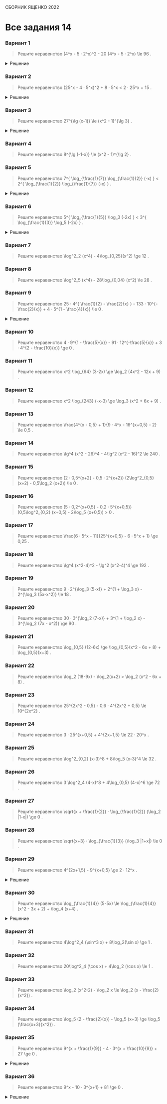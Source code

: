 <span class="space" onclick="loadURL('math//ege//2022//yashchenko//README')">СБОРНИК ЯЩЕНКО 2022</span>

# Все задания 14


### Вариант 1
> Решите неравенство <span class="katex"> (4^x - 5 · 2^x)^2 - 20 (4^x - 5 · 2^x) \le 96 </span>.

<details><summary>Решение</summary>
<gallery>
<img src="https://raw.githubusercontent.com/BlueRect/egelib-content/main/img/Document%2028_121.jpg">
<img src="https://raw.githubusercontent.com/BlueRect/egelib-content/main/img/Document%2028_122.jpg">
</gallery>
</details>

### Вариант 2
> Решите неравенство <span class="katex"> (25^x - 4 · 5^x)^2 + 8 · 5^x < 2 · 25^x + 15 </span>.
<details><summary>Решение</summary>
<gallery>
<img src="https://raw.githubusercontent.com/BlueRect/egelib-content/main/img/Document%2028_123.jpg">
<img src="https://raw.githubusercontent.com/BlueRect/egelib-content/main/img/Document%2028_124.jpg">
</gallery>
</details>

### Вариант 3
> Решите неравенство <span class="katex"> 27^{\lg (x-1)} \le (x^2 - 1)^{\lg 3} </span>.
<details><summary>Решение</summary>
<gallery>
<img src="https://raw.githubusercontent.com/BlueRect/egelib-content/main/img/Document%2028_207.jpg">
<img src="https://raw.githubusercontent.com/BlueRect/egelib-content/main/img/Document%2028_126.jpg">
</gallery>
</details>

### Вариант 4
> Решите неравенство <span class="katex"> 8^{\lg (-1-x)} \le (x^2 - 1)^{\lg 2} </span>.

### Вариант 5
> Решите неравенство <span class="katex"> 7^{ \log_{\frac{1}{7}} \log_{\frac{1}{2}} (-x) } < 2^{ \log_{\frac{1}{2}} \log_{\frac{1}{7}} (-x) } </span>.
<details><summary>Решение</summary>
<img src="https://raw.githubusercontent.com/BlueRect/egelib-content/main/img/Document%2028_131.jpg">
</details>

### Вариант 6
> Решите неравенство <span class="katex"> 5^{ \log_{\frac{1}{5}} \log_3 (-2x) } < 3^{ \log_{\frac{1}{3}} \log_5 (-2x) } </span>.
<details><summary>Решение</summary>
<img src="https://raw.githubusercontent.com/BlueRect/egelib-content/main/img/Document%2028_208.jpg">
</details>

### Вариант 7
> Решите неравенство <span class="katex"> \log^2_2 (x^4) - 4\log_{0,25}(x^2) \ge 12 </span>.

### Вариант 8
> Решите неравенство <span class="katex"> \log^2_5 (x^4) - 28\log_{0,04} (x^2) \le 28 </span>.

### Вариант 9
> Решите неравенство <span class="katex"> 25 · 4^{ \frac{1}{2} - \frac{2}{x} } - 133 · 10^{-\frac{2}{x}} + 4 · 5^{1 - \frac{4}{x}} \le 0 </span>.

<details><summary>Решение</summary>
<gallery>
<img src="https://raw.githubusercontent.com/BlueRect/egelib-content/main/img/Document%2028_211.jpg">
<img src="https://raw.githubusercontent.com/BlueRect/egelib-content/main/img/Document%2028_212.jpg">
</gallery>
</details>

### Вариант 10
> Решите неравенство <span class="katex"> 4 · 9^{1 - \frac{5}{x}} - 91 · 12^{-\frac{5}{x}} + 3 · 4^{2 - \frac{10}{x}} \ge 0 </span>.

### Вариант 11
> Решите неравенство <span class="katex"> x^2 \log_{64} (3-2x) \ge \log_2 (4x^2 - 12x + 9) </span>.

### Вариант 12
> Решите неравенство <span class="katex"> x^2 \log_{243} (-x-3) \ge \log_3 (x^2 + 6x + 9) </span>.

### Вариант 13
> Решите неравенство <span class="katex"> \frac{4^{x - 0,5} + 1}{9 · 4^x - 16^{x+0,5} - 2} \le 0,5 </span>.

### Вариант 14
> Решите неравенство <span class="katex"> \lg^4 (x^2 - 26)^4 - 4\lg^2 (x^2 - 16)^2 \le 240 </span>.

### Вариант 15
> Решите неравенство <span class="katex"> (2 · 0,5^{x+2} - 0,5 · 2^{x+2}) (2\log^2_{0,5} (x+2) - 0,5\log_2 (x+2)) \le 0 </span>.

### Вариант 16
> Решите неравенство <span class="katex"> (5 · 0,2^{x+0,5} - 0,2 · 5^{x+0,5}) (0,5\log^2_{0,2} (x+0,5) - 2\log_5 (x+0,5)) > 0 </span>.

### Вариант 17
> Решите неравенство <span class="katex"> \frac{6 · 5^x - 11}{25^{x+0,5} - 6 · 5^x + 1} \ge 0,25 </span>.

### Вариант 18
> Решите неравенство <span class="katex"> \lg^4 (x^2-4)^2 - \lg^2 (x^2-4)^4 \ge 192 </span>.

### Вариант 19
> Решите неравенство <span class="katex"> 9 · 2^{\log_3 (5-x)} + 2^{1 + \log_3 x} - 2^{\log_3 (5x-x^2)} \le 18 </span>.

### Вариант 20
> Решите неравенство <span class="katex"> 30 · 3^{\log_2 (7-x)} + 3^{1 + \log_2 x} - 3^{\log_2 (7x - x^2)} \ge 90 </span>.

### Вариант 21
> Решите неравенство <span class="katex"> \log_{0,5} (12-6x) \ge \log_{0,5}(x^2 - 6x + 8) + \log_{0,5}(x+3) </span>.

### Вариант 22
> Решите неравенство <span class="katex"> \log_2 (18-9x) - \log_2(x+2) > \log_2 (x^2 - 6x + 8) </span>.

### Вариант 23
> Решите неравенство <span class="katex"> 25^{2x^2 - 0,5} - 0,6 · 4^{2x^2 + 0,5} \le 10^{2x^2} </span>.

### Вариант 24
> Решите неравенство <span class="katex"> 3 · 25^{x+0,5} + 4^{2x+1,5} \le 22 · 20^x </span>.

### Вариант 25
> Решите неравенство <span class="katex"> \log^2_{0,2} (x-3)^8 + 8\log_5 (x-3)^4 \le 32 </span>.

### Вариант 26
> Решите неравенство <span class="katex"> 3 \log^2_4 (4-x)^8 + 4\log_{0,5} (4-x)^6 \ge 72 </span>.

### Вариант 27
> Решите неравенство <span class="katex"> \sqrt{x + \frac{1}{2}} · \log_{\frac{1}{2}} (\log_2 |1-x|) \ge 0 </span>.

### Вариант 28
> Решите неравенство <span class="katex"> \sqrt{x+3} · \log_{\frac{1}{3}} (\log_3 |1+x|) \le 0 </span>.

### Вариант 29
> Решите неравенство <span class="katex"> 4^{2x+1,5} - 9^{x+0,5} \ge 2 · 12^x </span>.
<details><summary>Решение</summary>
<img src="https://raw.githubusercontent.com/BlueRect/egelib-content/main/img/Document%2028_129.jpg">
</details>

### Вариант 30
> Решите неравенство <span class="katex"> \log_{\frac{1}{4}} (5-5x) \le \log_{\frac{1}{4}} (x^2 - 3x + 2) + \log_4 (x+4) </span>.
<details><summary>Решение</summary>
<img src="https://raw.githubusercontent.com/BlueRect/egelib-content/main/img/Document%2028_298.jpg">
</details>

### Вариант 31
> Решите неравенство <span class="katex"> 4\log^2_4 (\sin^3 x) + 8\log_2(\sin x) \ge 1 </span>.

### Вариант 32
> Решите неравенство <span class="katex"> 20\log^2_4 (\cos x) + 4\log_2 (\cos x) \le 1 </span>.

### Вариант 33
> Решите неравенство <span class="katex"> \log_2 (x^2-2) - \log_2 x \le \log_2 (x - \frac{2}{x^2}) </span>.

### Вариант 34
> Решите неравенство <span class="katex"> \log_5 (2 - \frac{2}{x}) - \log_5 (x+3) \ge \log_5 (\frac{x+3}{x^2}) </span>.

### Вариант 35
> Решите неравенство <span class="katex"> 9^{x + \frac{1}{9}} - 4 · 3^{x + \frac{10}{9}} + 27 \ge 0 </span>.
<details><summary>Решение</summary>
<img src="https://raw.githubusercontent.com/BlueRect/egelib-content/main/img/Document%2028_128.jpg">
</details>

### Вариант 36
> Решите неравенство <span class="katex"> 9^x - 10 · 3^{x+1} + 81 \ge 0 </span>.
<details><summary>Решение</summary>
<img src="https://raw.githubusercontent.com/BlueRect/egelib-content/main/img/Document%2028_127.jpg">
</details>
